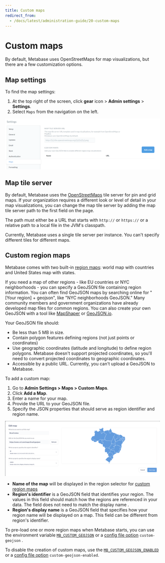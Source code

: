 ```yaml
---
title: Custom maps
redirect_from:
  - /docs/latest/administration-guide/20-custom-maps
---
```


# Custom maps

By default, Metabase uses OpenStreetMaps for map visualizations, but there are a few customization options.

## Map settings

To find the map settings:

1. At the top right of the screen, click **gear** icon > **Admin settings** > **Settings**.
2. Select `Maps` from the navigation on the left.

![Map Settings](images/MapSettings.png)

## Map tile server

By default, Metabase uses the [OpenStreetMaps](https://www.openstreetmap.org) tile server for pin and grid maps. If your organization requires a different
look or level of detail in your map visualizations, you can change the map tile server by adding the map tile server path to the first field on the page.

The path must either be a URL that starts with `http://` or `https://` or a relative path to a local file in the JVM's classpath.

Currently, Metabase uses a single tile server per instance. You can't specify different tiles for different maps.

## Custom region maps

Metabase comes with two built-in [region maps](../questions/visualizations/map.md#region-maps): world map with countries and United States map with states.

If you need a map of other regions - like EU countries or NYC neighborhoods - you can specify a GeoJSON file containing region information. You can often find GeoJSON maps by searching online for "[Your region] + geojson", like "NYC neighborhoods GeoJSON." Many community members and government organizations have already developed map files for common regions. You can also create your own GeoJSON with a tool like [MapShaper](https://mapshaper.org/) or [GeoJSON.io](http://geojson.io/).

Your GeoJSON file should:

- Be less than 5 MB in size.
- Contain polygon features defining regions (not just points or coordinates)
- Use geographic coordinates (latitude and longitude) to define region polygons. Metabase doesn't support projected coordinates, so you'll need to convert projected coordinates to geographic coordinates.
- Accessible by a public URL. Currently, you can't upload a GeoJSON to Metabase.

To add a custom map:

1. Go to **Admin Settings > Maps > Custom Maps**.
2. Click **Add a Map**.
3. Enter a name for your map.
4. Provide the URL to your GeoJSON file.
5. Specify the JSON properties that should serve as region identifier and region name.

![Uploading a custom GeoJSON](./images/custom-geojson.png)

- **Name of the map** will be displayed in the region selector for [custom region maps](../questions/visualizations/map.md#custom-regions)
- **Region's identifier** is a GeoJSON field that identifies your region. The values in this field should match how the regions are referenced in your data. The field does not need to match the display name .
- **Region's display name** is a GeoJSON field that specifies how your region name will be displayed on a map. This field can be different from region's identifier.

To pre-load one or more region maps when Metabase starts, you can use the environment variable [`MB_CUSTOM_GEOJSON`](./environment-variables.md#mb_custom_geojson) or a [config file option](./config-file.md) `custom-geojson` .

To disable the creation of custom maps, use the [`MB_CUSTOM_GEOJSON_ENABLED`](./environment-variables.md#mb_custom_geojson_enabled) or a [config file option](./config-file.md) `custom-geojson-enabled`.
